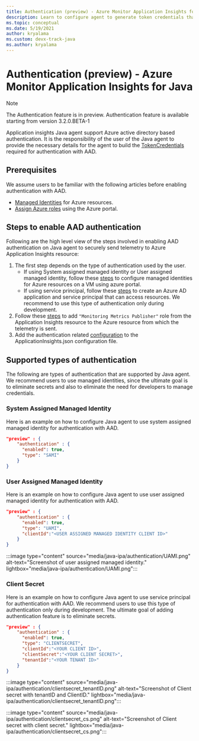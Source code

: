 ```yaml
---
title: Authentication (preview) - Azure Monitor Application Insights for Java
description: Learn to configure agent to generate token credentials that are required for AAD authentication.
ms.topic: conceptual
ms.date: 5/19/2021
author: kryalama
ms.custom: devx-track-java
ms.author: kryalama
---
```


# Authentication (preview) - Azure Monitor Application Insights for Java

> [!NOTE]
> The Authentication feature is in preview.
> Authentication feature is available starting from version 3.2.0.BETA-1

Application insights Java agent support Azure active directory based authentication. It is the responsibility of the user of the Java agent to provide the necessary details for the agent to build the [TokenCredentials](https://go.microsoft.com/fwlink/?linkid=2163810) required for authentication with AAD.

## Prerequisites

We assume users to be familiar with the following articles before enabling authentication with AAD.
- [Managed Identities](/azure/active-directory/managed-identities-azure-resources/overview) for Azure resources.
- [Assign Azure roles](/azure/role-based-access-control/role-assignments-portal?tabs=current) using the Azure portal.

## Steps to enable AAD authentication

Following are the high level view of the steps involved in enabling AAD authentication on Java agent to securely send telemetry to Azure Application Insights resource:

1. The first step depends on the type of authentication used by the user. 
    -   If using System assigned managed identity or User assigned managed identity, follow these [steps](/azure/active-directory/managed-identities-azure-resources/qs-configure-portal-windows-vm) to configure managed identities for Azure resources on a VM using azure portal. 
    -   If using service principal, follow these [steps](/azure/active-directory/develop/howto-create-service-principal-portal) to create an Azure AD application and service principal that can access resources. We recommend to use this type of authentication only during development.
2. Follow these [steps](/azure/role-based-access-control/role-assignments-portal?tabs=current) to add `"Monitoring Metrics Publisher"` role from the Application Insights resource to the Azure resource from which the telemetry is sent.
3. Add the authentication related [configuration](#supported-types-of-authentication) to the ApplicationInsights.json configuration file.

## Supported types of authentication

The following are types of authentication that are supported by Java agent. We recommend users to use managed identities, since the ultimate goal is to eliminate secrets and also to eliminate the need for developers to manage credentials.

### System Assigned Managed Identity

Here is an example on how to configure Java agent to use system assigned managed identity for authentication with AAD.

```json
"preview" : {
    "authentication" : {
      "enabled": true,
      "type": "SAMI"
    }
}
```

### User Assigned Managed Identity

Here is an example on how to configure Java agent to use user assigned managed identity for authentication with AAD.

```json
"preview" : {
    "authentication" : {
      "enabled": true,
      "type": "UAMI",
      "clientId":"<USER ASSIGNED MANAGED IDENTITY CLIENT ID>"
    }
}
```

:::image type="content" source="media/java-ipa/authentication/UAMI.png" alt-text="Screenshot of user assigned managed identity." lightbox="media/java-ipa/authentication/UAMI.png":::

### Client Secret

Here is an example on how to configure Java agent to use service principal for authentication with AAD. We recommend users to use this type of authentication only during development. The ultimate goal of adding authentication feature is to eliminate secrets.

```json
"preview" : {
    "authentication" : {
      "enabled": true,
      "type": "CLIENTSECRET",
      "clientId":"<YOUR CLIENT ID>",
      "clientSecret":"<YOUR CLIENT SECRET>",
      "tenantId":"<YOUR TENANT ID>"
    }
}
```

:::image type="content" source="media/java-ipa/authentication/clientsecret_tenantID.png" alt-text="Screenshot of Client secret with tenantID and ClientID." lightbox="media/java-ipa/authentication/clientsecret_tenantID.png":::

:::image type="content" source="media/java-ipa/authentication/clientsecret_cs.png" alt-text="Screenshot of Client secret with client secret." lightbox="media/java-ipa/authentication/clientsecret_cs.png":::